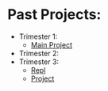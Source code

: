 # Past Projects:

* Trimester 1:
  * [Main Project]()
* Trimester 2:
* Trimester 3:
  * [Repl](https://replit.com/@avabrooks/Tri-3-TT#README.md)
  * [Project](https://github.com/avabrooks/swagketo/tree/gh-pages)
